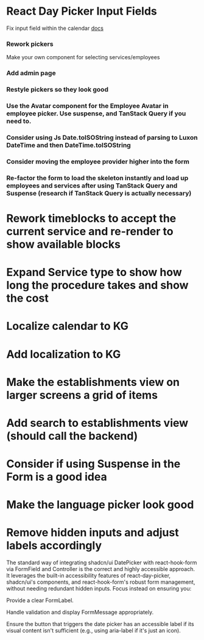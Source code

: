 # React Day Picker Input Fields

Fix input field within the calendar
[docs](https://daypicker.dev/guides/input-fields)

### Rework pickers

Make your own component for selecting services/employees

### Add admin page

### Restyle pickers so they look good

### Use the Avatar component for the Employee Avatar in employee picker. Use suspense, and TanStack Query if you need to.

### Consider using Js Date.toISOString instead of parsing to Luxon DateTime and then DateTime.toISOString

### Consider moving the employee provider higher into the form

### Re-factor the form to load the skeleton instantly and load up employees and services after using TanStack Query and Suspense (research if TanStack Query is actually necessary)

# Rework timeblocks to accept the current service and re-render to show available blocks

# Expand Service type to show how long the procedure takes and show the cost

# Localize calendar to KG

# Add localization to KG

# Make the establishments view on larger screens a grid of items

# Add search to establishments view (should call the backend)

# Consider if using Suspense in the Form is a good idea

# Make the language picker look good

# Remove hidden inputs and adjust labels accordingly

The standard way of integrating shadcn/ui DatePicker with react-hook-form via FormField and Controller is the correct and highly accessible approach. It leverages the built-in accessibility features of react-day-picker, shadcn/ui's components, and react-hook-form's robust form management, without needing redundant hidden inputs. Focus instead on ensuring you:

Provide a clear FormLabel.

Handle validation and display FormMessage appropriately.

Ensure the button that triggers the date picker has an accessible label if its visual content isn't sufficient (e.g., using aria-label if it's just an icon).
